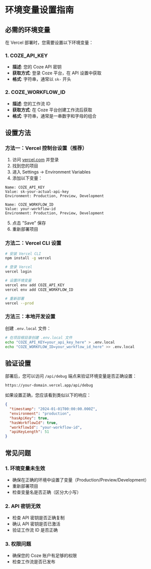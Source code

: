 # 环境变量设置指南

## 必需的环境变量

在 Vercel 部署时，您需要设置以下环境变量：

### 1. COZE_API_KEY
- **描述**: 您的 Coze API 密钥
- **获取方式**: 登录 Coze 平台，在 API 设置中获取
- **格式**: 字符串，通常以 `sk-` 开头

### 2. COZE_WORKFLOW_ID
- **描述**: 您的工作流 ID
- **获取方式**: 在 Coze 平台创建工作流后获取
- **格式**: 字符串，通常是一串数字和字母的组合

## 设置方法

### 方法一：Vercel 控制台设置（推荐）

1. 访问 [vercel.com](https://vercel.com) 并登录
2. 找到您的项目
3. 进入 Settings → Environment Variables
4. 添加以下变量：

```
Name: COZE_API_KEY
Value: sk-your-actual-api-key
Environment: Production, Preview, Development

Name: COZE_WORKFLOW_ID
Value: your-workflow-id
Environment: Production, Preview, Development
```

5. 点击 "Save" 保存
6. 重新部署项目

### 方法二：Vercel CLI 设置

```bash
# 安装 Vercel CLI
npm install -g vercel

# 登录 Vercel
vercel login

# 设置环境变量
vercel env add COZE_API_KEY
vercel env add COZE_WORKFLOW_ID

# 重新部署
vercel --prod
```

### 方法三：本地开发设置

创建 `.env.local` 文件：

```bash
# 在项目根目录创建 .env.local 文件
echo "COZE_API_KEY=your_api_key_here" > .env.local
echo "COZE_WORKFLOW_ID=your_workflow_id_here" >> .env.local
```

## 验证设置

部署后，您可以访问 `/api/debug` 端点来验证环境变量是否正确设置：

```
https://your-domain.vercel.app/api/debug
```

如果设置正确，您应该看到类似以下的响应：

```json
{
  "timestamp": "2024-01-01T00:00:00.000Z",
  "environment": "production",
  "hasApiKey": true,
  "hasWorkflowId": true,
  "workflowId": "your-workflow-id",
  "apiKeyLength": 51
}
```

## 常见问题

### 1. 环境变量未生效
- 确保在正确的环境中设置了变量（Production/Preview/Development）
- 重新部署项目
- 检查变量名是否正确（区分大小写）

### 2. API 密钥无效
- 检查 API 密钥是否正确复制
- 确认 API 密钥是否已激活
- 验证工作流 ID 是否正确

### 3. 权限问题
- 确保您的 Coze 账户有足够的权限
- 检查工作流是否已发布
